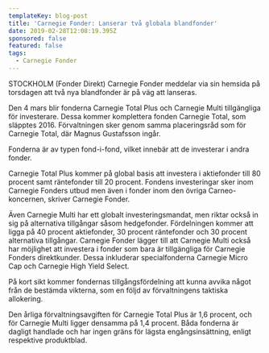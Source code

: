 ```yaml
---
templateKey: blog-post
title: 'Carnegie Fonder: Lanserar två globala blandfonder'
date: 2019-02-28T12:08:19.395Z
sponsored: false
featured: false
tags:
  - Carnegie Fonder
---
```

STOCKHOLM (Fonder Direkt) Carnegie Fonder meddelar via sin hemsida på torsdagen att två nya blandfonder är på väg att lanseras.



Den 4 mars blir fonderna Carnegie Total Plus och Carnegie Multi tillgängliga för investerare. Dessa kommer komplettera fonden Carnegie Total, som släpptes 2016. Förvaltningen sker genom samma placeringsråd som för Carnegie Total, där Magnus Gustafsson ingår.



Fonderna är av typen fond-i-fond, vilket innebär att de investerar i andra fonder.



Carnegie Total Plus kommer på global basis att investera i aktiefonder till 80 procent samt räntefonder till 20 procent. Fondens investeringar sker inom Carnegie Fonders utbud men även i fonder inom den övriga Carneo-koncernen, skriver Carnegie Fonder.



Även Carnegie Multi har ett globalt investeringsmandat, men riktar också in sig på alternativa tillgångar såsom hedgefonder. Fördelningen kommer att ligga på 40 procent aktiefonder, 30 procent räntefonder och 30 procent alternativa tillgångar. Carnegie Fonder lägger till att Carnegie Multi också har möjlighet att investera i fonder som bara är tillgängliga för Carnegie Fonders direktkunder. Dessa inkluderar specialfonderna Carnegie Micro Cap och Carnegie High Yield Select.



På kort sikt kommer fondernas tillgångsfördelning att kunna avvika något från de bestämda vikterna, som en följd av förvaltningens taktiska allokering.



Den årliga förvaltningsavgiften för Carnegie Total Plus är 1,6 procent, och för Carnegie Multi ligger densamma på 1,4 procent. Båda fonderna är dagligt handlade och har ingen gräns för lägsta engångsinsättning, enligt respektive produktblad.
